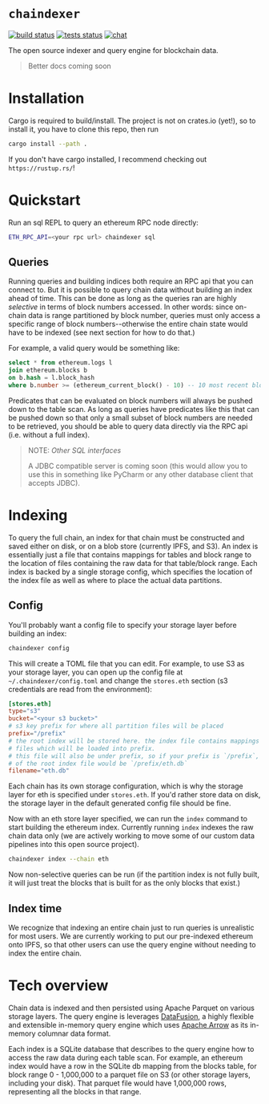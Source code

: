 # `chaindexer`

[![build status](https://github.com/operator-io/chaindexer/actions/workflows/build.yml/badge.svg)](https://github.com/operator-io/chaindexer/actions/workflows/build.yml)
[![tests status](https://github.com/operator-io/chaindexer/actions/workflows/test.yml/badge.svg)](https://github.com/operator-io/chaindexer/actions/workflows/test.yml)
[![chat](https://img.shields.io/badge/chat-discord-blue)](https://discord.com/channels/1048004474393858149/1048004474851041352)

The open source indexer and query engine for blockchain data.

> Better docs coming soon

# Installation

Cargo is required to build/install. The project is not on crates.io (yet!), so to install
it, you have to clone this repo, then run

```sh
cargo install --path .
```

If you don't have cargo installed, I recommend checking out `https://rustup.rs/`!

# Quickstart

Run an sql REPL to query an ethereum RPC node directly:

```sh
ETH_RPC_API=<your rpc url> chaindexer sql
```

## Queries

Running queries and building indices both require an RPC api that you can connect to.
But it is possible to query chain data without building an index ahead of time. This can be
done as long as the queries ran are highly _selective_ in terms of block numbers accessed.
In other words: since on-chain data is range partitioned
by block number, queries must only access a specific range of block numbers--otherwise
the entire chain state would have to be indexed (see next section for how to do that.)

For example, a valid query would be something like:

```sql
select * from ethereum.logs l
join ethereum.blocks b
on b.hash = l.block_hash
where b.number >= (ethereum_current_block() - 10) -- 10 most recent blocks
```

Predicates that can be evaluated on block numbers will always be pushed down to the table scan.
As long as queries have predicates like this that can be pushed down so that only a
small subset of block numbers are needed to be retrieved, you should be able to query
data directly via the RPC api (i.e. without a full index).

> NOTE: _Other SQL interfaces_
>
> A JDBC compatible server is coming soon (this would allow you to use this in something
> like PyCharm or any other database client that accepts JDBC).

# Indexing

To query the full chain, an index for that chain must be constructed and saved either
on disk, or on a blob store (currently IPFS, and S3). An index is essentially just a file
that contains mappings for tables and block range to the location of files
containing the raw data for that table/block range. Each index is backed by a single
storage config, which specifies the location of the index file as well as where to place
the actual data partitions.

## Config

You'll probably want a config file to specify your storage layer before building an index:

```sh
chaindexer config
```

This will create a TOML file that you can edit. For example, to use S3 as your storage
layer, you can open up the config file at `~/.chaindexer/config.toml` and change the
`stores.eth` section (s3 credentials are read from the environment):

```toml
[stores.eth]
type="s3"
bucket="<your s3 bucket>"
# s3 key prefix for where all partition files will be placed
prefix="/prefix"
# the root index will be stored here. the index file contains mappings to the partition
# files which will be loaded into prefix.
# this file will also be under prefix, so if your prefix is `/prefix`, the full s3 key
# of the root index file would be `/prefix/eth.db`
filename="eth.db"
```

Each chain has its own storage configuration, which is why the storage layer for eth is
specified under `stores.eth`. If you'd rather store data on disk, the storage layer in the
default generated config file should be fine.

Now with an eth store layer specified, we can run the `index` command to start
building the ethereum index. Currently running `index` indexes the raw chain data
only (we are actively working to move some of our custom data pipelines
into this open source project).

```sh
chaindexer index --chain eth
```

Now non-selective queries can be run (if the partition index is not fully built,
it will just treat the blocks that is built for as the only blocks that exist.)

## Index time

We recognize that indexing an entire chain just to run queries is unrealistic for most users.
We are currently working to put our pre-indexed ethereum onto IPFS, so that other users
can use the query engine without needing to index the entire chain.

# Tech overview

Chain data is indexed and then persisted using Apache Parquet on various storage layers.
The query engine is leverages [DataFusion](https://github.com/apache/arrow-datafusion),
a highly flexible and extensible in-memory query engine which uses
[Apache Arrow](https://arrow.apache.org/) as its in-memory columnar data format.

Each index is a SQLite database that describes to the query engine how to access the raw
data during each table scan. For example, an ethereum index would have a row in the SQLite db
mapping from the blocks table, for block range 0 - 1,000,000 to a parquet file on S3
(or other storage layers, including your disk). That parquet file would have 1,000,000
rows, representing all the blocks in that range.
